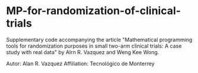 # MP-for-randomization-of-clinical-trials

Supplementary code accompanying the article "Mathematical programming tools for randomization purposes in small two-arm clinical trials: A case study with real data" by Alrn R. Vazquez and Weng Kee Wong.

Autor: Alan R. Vazquez
Affiliation: Tecnológico de Monterrey